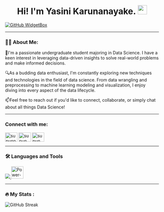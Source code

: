 <h1 align="center">
  Hi! I'm Yasini Karunanayake.
  <img src="https://media.giphy.com/media/hvRJCLFzcasrR4ia7z/giphy.gif" width="30px"/>
</h1>

[![GitHub WidgetBox](https://github-widgetbox.vercel.app/api/profile?username=YasiniK&data=followers,repositories,stars,commits&theme=nautilus)](https://github.com/YasiniK)


---
### 👩‍💻 About Me:

👋I'm a passionate undergraduate student majoring in Data Science. I have a keen interest in leveraging data-driven insights to solve real-world problems and make informed decisions.

🔍As a budding data enthusiast, I'm constantly exploring new techniques and technologies in the field of data science. From data wrangling and preprocessing to machine learning modeling and visualization, I enjoy diving into every aspect of the data lifecycle.

📫Feel free to reach out if you'd like to connect, collaborate, or simply chat about all things Data Science!




---
### Connect with me:

<p align="left">
<a href="https://linkedin.com/in/yasini-karunanayake" target="blank"><img align="center" src="https://raw.githubusercontent.com/rahuldkjain/github-profile-readme-generator/master/src/images/icons/Social/linked-in-alt.svg" alt="supunnanayakkara" height="30" width="40" /></a>
<a href="https://instagram.com/toweestom" target="blank"><img align="center" src="https://raw.githubusercontent.com/rahuldkjain/github-profile-readme-generator/master/src/images/icons/Social/instagram.svg" alt="supun___lk" height="30" width="40" /></a>
<a href="https://fb.com/YasiniKarunanayake" target="blank"><img align="center" src="https://raw.githubusercontent.com/rahuldkjain/github-profile-readme-generator/master/src/images/icons/Social/facebook.svg" alt="supun.nanayakkaraii" height="30" width="40" /></a>

</p>

---

### 🛠️ Languages and Tools

<p align="left">
  <a href="https://skillicons.dev">
    <img src="https://skillicons.dev/icons?i=py,java,r,html,css,js,mysql,postgresql,aws,github,figma,idea,pycharm,vscode,anaconda"/>
    <img src="https://github.com/microsoft/PowerBI-Icons/blob/main/SVG/Power-BI.svg" title="Power-BI" alt="Power-BI" width="40" height="40"/>
  </a>
</p>

---

### 🔥 My Stats :
![GitHub Streak](http://github-readme-streak-stats.herokuapp.com?user=YasiniK)
